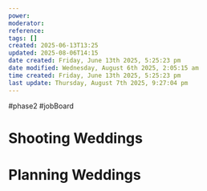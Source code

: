 ```yaml
---
power: 
moderator: 
reference: 
tags: []
created: 2025-06-13T13:25
updated: 2025-08-06T14:15
date created: Friday, June 13th 2025, 5:25:23 pm
date modified: Wednesday, August 6th 2025, 2:05:15 am
time created: Friday, June 13th 2025, 5:25:23 pm
last update: Thursday, August 7th 2025, 9:27:04 pm
---
```

#phase2 #jobBoard



# Shooting Weddings
# Planning Weddings


